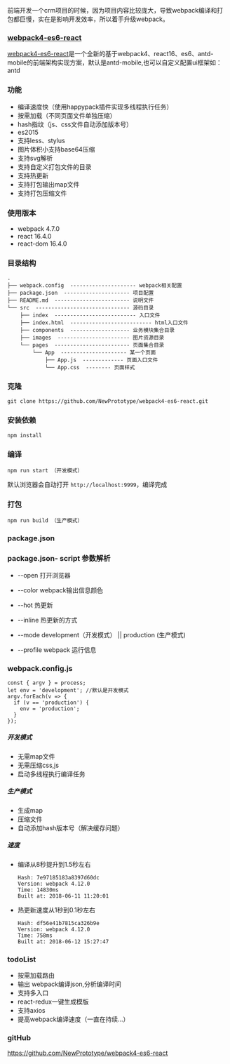 前端开发一个crm项目的时候，因为项目内容比较庞大，导致webpack编译和打包都巨慢，实在是影响开发效率，所以着手升级webpack。

### [webpack4-es6-react][1]
[webpack4-es6-react][2]是一个全新的基于webpack4、react16、es6、antd-mobile的前端架构实现方案，默认是antd-mobile,也可以自定义配置ui框架如：antd

### 功能
- 编译速度快（使用happypack插件实现多线程执行任务）
- 按需加载（不同页面文件单独压缩）
- hash指纹（js、css文件自动添加版本号）
- es2015
- 支持less、stylus 
- 图片体积小支持base64压缩
- 支持svg解析
- 支持自定义打包文件的目录
- 支持热更新
- 支持打包输出map文件
- 支持打包压缩文件

### 使用版本
- webpack 4.7.0
- react 16.4.0
- react-dom  16.4.0
### 目录结构

```
.
├── webpack.config  --------------------- webpack相关配置
├── package.json  --------------------- 项目配置
├── README.md  ------------------------ 说明文件
└── src  ------------------------------ 源码目录
    ├── index  -------------------------- 入口文件
    ├── index.html  -------------------------- html入口文件
    ├── components  ------------------- 业务模块集合目录
    ├── images  ----------------------- 图片资源目录
    └── pages  ------------------------ 页面集合目录
        └── App  --------------------- 某一个页面
            ├── App.js  ------------- 页面入口文件
            └── App.css  -------- 页面样式
```

### 克隆
```
git clone https://github.com/NewPrototype/webpack4-es6-react.git
```
### 安装依赖
```
npm install 
```
### 编译

```
npm run start （开发模式）
```
默认浏览器会自动打开 ```http://localhost:9999```，编译完成

### 打包
```
npm run build （生产模式）
```


### package.json

### package.json- script 参数解析
- --open 打开浏览器

- --color webpack输出信息颜色

- --hot 热更新

- --inline 热更新的方式

- --mode development（开发模式） || production (生产模式)

- --profile webpack 运行信息


### webpack.config.js
```
const { argv } = process;
let env = 'development'; //默认是开发模式
argv.forEach(v => {
  if (v == 'production') {
    env = 'production';
  }
});
```
##### 开发模式
- 无需map文件
- 无需压缩css,js
- 启动多线程执行编译任务
##### 生产模式
- 生成map
- 压缩文件
- 自动添加hash版本号（解决缓存问题）

##### 速度
- 编译从8秒提升到1.5秒左右
    ```
    Hash: 7e97185183a8397d60dc
    Version: webpack 4.12.0
    Time: 14830ms
    Built at: 2018-06-11 11:20:01
    ```
- 热更新速度从1秒到0.1秒左右
    ```
    Hash: df56e41b7815ca326b9e
    Version: webpack 4.12.0
    Time: 758ms
    Built at: 2018-06-12 15:27:47
    ```
    
### todoList
- 按需加载路由
- 输出 webpack编译json,分析编译时间
- 支持多入口
- react-redux一键生成模版
- 支持axios
- 提高webpack编译速度（一直在持续...）

### gitHub
https://github.com/NewPrototype/webpack4-es6-react



  [1]: https://github.com/NewPrototype/webpack4-es6-react
  [2]: https://github.com/NewPrototype/webpack4-es6-react
  [3]: http://localhost:9999/